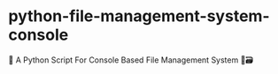 # python-file-management-system-console
🐍 A Python Script For Console Based File Management System 📁🗃
